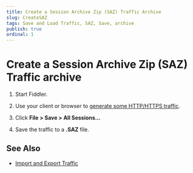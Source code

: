 ```yaml
---
title: Create a Session Archive Zip (SAZ) Traffic Archive
slug: CreateSAZ
tags: Save and Load Traffic, SAZ, Save, archive
publish: true
ordinal: 1
---
```


Create a Session Archive Zip (SAZ) Traffic archive
==================================================

1. Start Fiddler. 

2. Use your client or browser to [generate some HTTP/HTTPS traffic][1].

3. Click **File > Save > All Sessions...** 

4. Save the traffic to a **.SAZ** file.

See Also
--------

+ [Import and Export Traffic][2]

[1]: ../../Observe-Traffic/Tasks/
[2]: ./ImportExportDefault
